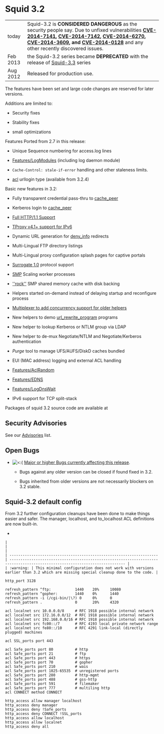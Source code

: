 # Squid 3.2

|          |                                                                                                                                                                                                                                                                                                                                                                                                                                                                                                                                |
| -------- | ------------------------------------------------------------------------------------------------------------------------------------------------------------------------------------------------------------------------------------------------------------------------------------------------------------------------------------------------------------------------------------------------------------------------------------------------------------------------------------------------------------------------------ |
| today    | Squid-3.2 is **CONSIDERED DANGEROUS** as the security people say. Due to unfixed vulnerabilities **[CVE-2014-7141](http://www.squid-cache.org/Advisories/SQUID-2014_4.txt), [CVE-2014-7142](http://www.squid-cache.org/Advisories/SQUID-2014_4.txt), [CVE-2014-6270](http://www.squid-cache.org/Advisories/SQUID-2014_3.txt), [CVE-2014-3609](http://www.squid-cache.org/Advisories/SQUID-2014_2.txt), and [CVE-2014-0128](http://www.squid-cache.org/Advisories/SQUID-2014_1.txt)** and any other recently discovered issues. |
| Feb 2013 | the Squid-3.2 series became **DEPRECATED** with the release of [Squid-3.3](/Releases/Squid-3.3) series                                                                                                                                                                                                                                                                                                                                                                               |
| Aug 2012 | Released for production use.                                                                                                                                                                                                                                                                                                                                                                                                                                                                                                   |

The features have been set and large code changes are reserved for later
versions.

Additions are limited to:

  - Security fixes

  - Stability fixes

  - small optimizations

Features Ported from 2.7 in this release:

  - Unique Sequence numbering for access.log lines

  - [Features/LogModules](/Features/LogModules)
    (including log daemon module)

  - `Cache-Control: stale-if-error` handling and other staleness limits.

  - [acl](http://www.squid-cache.org/Doc/config/acl) urllogin type
    (available from 3.2.4)

Basic new features in 3.2:

  - Fully transparent credential pass-thru to
    [cache_peer](http://www.squid-cache.org/Doc/config/cache_peer)

  - Kerberos login to
    [cache_peer](http://www.squid-cache.org/Doc/config/cache_peer)

  - [Full HTTP/1.1
    Support](/Features/HTTP11)

  - [TProxy v4.1+ support for
    IPv6](/Features/Tproxy4)

  - Dynamic URL generation for
    [deny_info](http://www.squid-cache.org/Doc/config/deny_info)
    redirects

  - Multi-Lingual FTP directory listings

  - Multi-Lingual proxy configuration splash pages for captive portals

  - [Surrogate 1.0](/Features/Surrogate)
    protocol support

  - [SMP](/Features/SmpScale)
    Scaling worker processes

  - [''rock''](/Features/RockStore)
    SMP shared memory cache with disk backing

  - Helpers started on-demand instead of delaying startup and
    reconfigure process

  - [Multiplexer to add concurrency support for older
    helpers](/Features/HelperMultiplexer)

  - New helpers to demo
    [url_rewrite_program](http://www.squid-cache.org/Doc/config/url_rewrite_program)
    programs

  - New helper to lookup Kerberos or NTLM group via LDAP

  - New helper to de-mux Negotiate/NTLM and Negotiate/Kerberos
    authentication

  - *Purge* tool to manage UFS/AUFS/DiskD caches bundled

  - EUI (MAC address) logging and external ACL handling

  - [Features/AclRandom](/Features/AclRandom)

  - [Features/EDNS](/Features/EDNS)

  - [Features/LogDnsWait](/Features/LogDnsWait)

  - IPv6 support for TCP split-stack

Packages of squid 3.2 source code are available at
[](http://www.squid-cache.org/Versions/v3/3.2/)

## Security Advisories

See our [Advisories](http://www.squid-cache.org/Advisories/) list.

## Open Bugs

  - ![\<:(](https://wiki.squid-cache.org/wiki/squidtheme/img/frown.png)
    [Major or higher Bugs currently affecting this
    release](http://bugs.squid-cache.org/buglist.cgi?bug_id_type=anyexact&bug_severity=blocker&bug_severity=critical&bug_severity=major&bug_status=UNCONFIRMED&bug_status=NEW&bug_status=ASSIGNED&bug_status=REOPENED&chfieldto=Now&product=Squid&query_format=advanced&columnlist=bug_severity%2Cversion%2Cop_sys%2Cshort_desc&order=version%20DESC%2Cbug_severity%2Cbug_id).
    
      - Bugs against any older version can be closed if found fixed in
        3.2.
    
      - Bugs inherited from older versions are not necessarily blockers
        on 3.2 stable.

## Squid-3.2 default config

From 3.2 further configuration cleanups have been done to make things
easier and safer. The manager, localhost, and to_localhost ACL
definitions are now built-in.

  - 
    
    |                                                                      |                                                                                                                             |
    | -------------------------------------------------------------------- | --------------------------------------------------------------------------------------------------------------------------- |
    | :warning: | This minimal configuration does not work with versions earlier than 3.2 which are missing special cleanup done to the code. |
    

<!-- end list -->

    http_port 3128
    
    refresh_pattern ^ftp:           1440    20%     10080
    refresh_pattern ^gopher:        1440    0%      1440
    refresh_pattern -i (/cgi-bin/|\?) 0     0%      0
    refresh_pattern .               0       20%     4320
    
    acl localnet src 10.0.0.0/8     # RFC 1918 possible internal network
    acl localnet src 172.16.0.0/12  # RFC 1918 possible internal network
    acl localnet src 192.168.0.0/16 # RFC 1918 possible internal network
    acl localnet src fc00::/7       # RFC 4193 local private network range
    acl localnet src fe80::/10      # RFC 4291 link-local (directly plugged) machines
    
    acl SSL_ports port 443
    
    acl Safe_ports port 80          # http
    acl Safe_ports port 21          # ftp
    acl Safe_ports port 443         # https
    acl Safe_ports port 70          # gopher
    acl Safe_ports port 210         # wais
    acl Safe_ports port 1025-65535  # unregistered ports
    acl Safe_ports port 280         # http-mgmt
    acl Safe_ports port 488         # gss-http
    acl Safe_ports port 591         # filemaker
    acl Safe_ports port 777         # multiling http
    acl CONNECT method CONNECT
    
    http_access allow manager localhost
    http_access deny manager
    http_access deny !Safe_ports
    http_access deny CONNECT !SSL_ports
    http_access allow localhost
    http_access allow localnet
    http_access deny all
